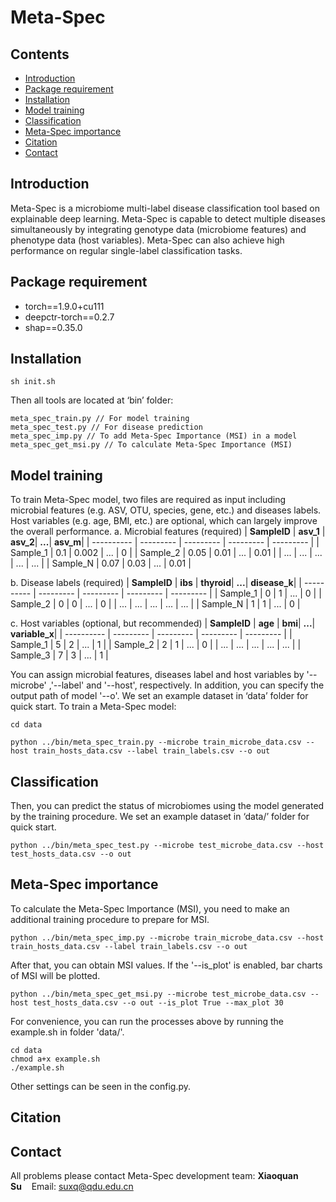 # **Meta-Spec**

## Contents

- [Introduction](#introduction)
- [Package requirement](#package-requirement)
- [Installation](#installation)
- [Model training](#model-training)
- [Classification ](#classification )
- [Meta-Spec importance](#meta-spec-importance)
- [Citation](#citation)
- [Contact](#contact)

## Introduction

Meta-Spec is a microbiome multi-label disease classification tool based on explainable deep learning. Meta-Spec is capable to detect multiple diseases simultaneously by integrating genotype data (microbiome features) and phenotype data (host variables). Meta-Spec can also achieve high performance on regular single-label classification tasks.

## Package requirement

- torch==1.9.0+cu111
- deepctr-torch==0.2.7
- shap==0.35.0

## Installation
```
sh init.sh
```
Then all tools are located at ‘bin’ folder:
```
meta_spec_train.py // For model training
meta_spec_test.py // For disease prediction
meta_spec_imp.py // To add Meta-Spec Importance (MSI) in a model
meta_spec_get_msi.py // To calculate Meta-Spec Importance (MSI)
```
## Model training
To train Meta-Spec model, two files are required as input including microbial features (e.g. ASV, OTU, species, gene, etc.) and diseases labels. Host variables (e.g. age, BMI, etc.) are optional, which can largely improve the overall performance. 
a. Microbial features (required)
| **SampleID** | **asv_1**  | **asv_2**| **...**| **asv_m**|
| ---------- | --------- | --------- | --------- | --------- |
| Sample_1        | 0.1      | 0.002    | ...      | 0      |
| Sample_2        | 0.05     | 0.01     | ...      | 0.01   |
| ...             | ...      | ...      | ...      | ...    |
| Sample_N        | 0.07     | 0.03     | ...      | 0.01   |

b. Disease labels (required)
| **SampleID** | **ibs**  | **thyroid**| **...**| **disease_k**|
| ---------- | --------- | --------- | --------- | --------- |
| Sample_1        | 0      | 1      | ...      | 0      |
| Sample_2        | 0      | 0      | ...      | 0      |
| ...             | ...    | ...    | ...      | ...    |
| Sample_N        | 1      | 1      | ...      | 0      |

c. Host variables (optional, but recommended)
| **SampleID** | **age**  | **bmi**| **...**| **variable_x**|
| ---------- | --------- | --------- | --------- | --------- |
| Sample_1      | 5      | 2      | ...      | 1      |
| Sample_2      | 2      | 1      | ...      | 0      |
| ...           | ...    | ...    | ...      | ...    |
| Sample_3      | 7      | 3      | ...      | 1      |

You can assign microbial features, diseases label and host variables by '--microbe' ,'--label' and '--host', respectively. In addition, you can specify the output path of model '--o'. We set an example dataset in ‘data’ folder for quick start. To train a Meta-Spec model: 
```
cd data

python ../bin/meta_spec_train.py --microbe train_microbe_data.csv --host train_hosts_data.csv --label train_labels.csv --o out
```

## Classification 
Then, you can predict the status of microbiomes using the model generated by the training procedure. We set an example dataset in ‘data/’ folder for quick start.
```
python ../bin/meta_spec_test.py --microbe test_microbe_data.csv --host test_hosts_data.csv --o out
```

## Meta-Spec importance
To calculate the Meta-Spec Importance (MSI), you need to make an additional training procedure to prepare for MSI. 
```
python ../bin/meta_spec_imp.py --microbe train_microbe_data.csv --host train_hosts_data.csv --label train_labels.csv --o out
```
After that, you can obtain MSI values. If the '--is_plot' is enabled, bar charts of MSI will be plotted.
```
python ../bin/meta_spec_get_msi.py --microbe test_microbe_data.csv --host test_hosts_data.csv --o out --is_plot True --max_plot 30
```
For convenience, you can run the processes above by running the example.sh in folder 'data/'. 
```
cd data
chmod a+x example.sh
./example.sh
```
Other settings can be seen in the config.py.

## Citation


## Contact
All problems please contact Meta-Spec development team: 
**Xiaoquan Su**&nbsp;&nbsp;&nbsp;&nbsp;Email: suxq@qdu.edu.cn
